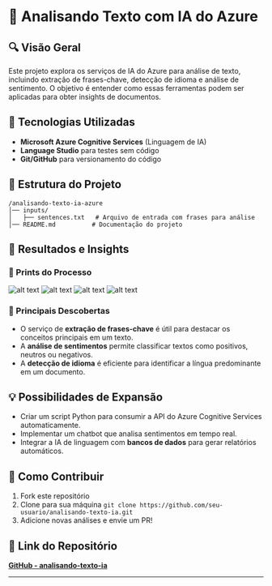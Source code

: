 # 🤖 Analisando Texto com IA do Azure

## 🔍 Visão Geral
Este projeto explora os serviços de IA do Azure para análise de texto, incluindo extração de frases-chave, detecção de idioma e análise de sentimento. O objetivo é entender como essas ferramentas podem ser aplicadas para obter insights de documentos.

## 🔧 Tecnologias Utilizadas
- **Microsoft Azure Cognitive Services** (Linguagem de IA)
- **Language Studio** para testes sem código
- **Git/GitHub** para versionamento do código

## 📂 Estrutura do Projeto
```
/analisando-texto-ia-azure
│── inputs/
│   ├── sentences.txt   # Arquivo de entrada com frases para análise
│── README.md          # Documentação do projeto
```

## 🌟 Resultados e Insights
### 📃 Prints do Processo
![alt text](Sentença1part1.png)
![alt text](sentença1part2.png)
![alt text](sentença1part3.png)
![alt text](sentença1part4.png)
### 🔮 Principais Descobertas
- O serviço de **extração de frases-chave** é útil para destacar os conceitos principais em um texto.
- A **análise de sentimentos** permite classificar textos como positivos, neutros ou negativos.
- A **detecção de idioma** é eficiente para identificar a língua predominante em um documento.

## 💡 Possibilidades de Expansão
- Criar um script Python para consumir a API do Azure Cognitive Services automaticamente.
- Implementar um chatbot que analisa sentimentos em tempo real.
- Integrar a IA de linguagem com **bancos de dados** para gerar relatórios automáticos.

## 💪 Como Contribuir
1. Fork este repositório
2. Clone para sua máquina `git clone https://github.com/seu-usuario/analisando-texto-ia.git`
3. Adicione novas análises e envie um PR!

## 🌟 Link do Repositório
[**GitHub - analisando-texto-ia**](https://github.com/seu-usuario/analisando-texto-ia)

---

